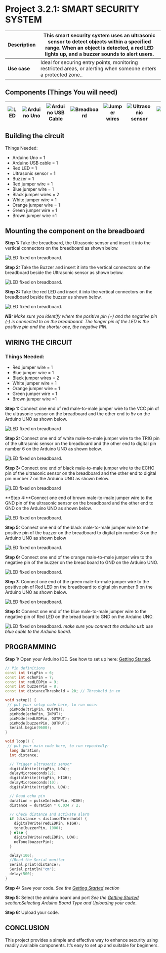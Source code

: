# Project 3.2.1: SMART SECURITY SYSTEM

| **Description** | This smart security system uses an ultrasonic sensor to detect objects within a specified range. When an object is detected, a red LED lights up, and a buzzer sounds to alert users. |
|------------------|----------------------------------------------------------------|
| **Use case**     | Ideal for securing entry points, monitoring restricted areas, or alerting when someone enters a protected zone.. |

## Components (Things You will need)

| ![LED](../../assets/components/leds.webp) | ![Arduino Uno](../../assets/components/arduino.webp) | ![Arduino USB Cable](../../assets/components/usbcable.webp) | ![Breadboard](../../assets/components/breadboard.webp) |![Jumper wires](../../assets/components/jumperwires.webp)| ![Ultrasonic sensor](../../assets/components/ultrasonic.webp) | ![Buzzer](../../assets/components/buzzer.webp) |
|-------------------------|-------------------------|-------------------------|-------------------------|-------------------------|-------------------------|-------------------------|

## Building the circuit

Things Needed:

-	Arduino Uno = 1
-	Arduino USB cable = 1
-	Red LED = 1
-	Ultrasonic sensor = 1
-	Buzzer = 1
-	Red jumper wire = 1
-	Blue jumper wire = 1
-	Black jumper wires = 2
-	White jumper wire = 1
-	Orange jumper wire = 1
-	Green jumper wire = 1
-	Brown jumper wire =1


## Mounting the component on the breadboard

**Step 1:** Take the breadboard, the Ultrasonic sensor and insert it into the vertical connectors on the breadboard as shown below.

![LED fixed on breadboard](../../assets/3.0/Smart_Security_System/IMG_E7853.webp).

**Step 2:** Take the Buzzer and insert it into the vertical connectors on the breadboard beside the Ultrasonic sensor as shown below.

![LED fixed on breadboard](../../assets/3.0/Smart_Security_System/IMG_E7854.webp).

**Step 3:** Take the red LED and insert it into the vertical connectors on the breadboard beside the buzzer as shown below.

![LED fixed on breadboard](../../assets/3.0/Smart_Security_System/IMG_E7855.webp).

_**NB:** Make sure you identify where the positive pin (+) and the negative pin (-) is connected to on the breadboard. The longer pin of the LED is the positive pin and the shorter one, the negative PIN_.

## WIRING THE CIRCUIT

### Things Needed:

-	Red jumper wire = 1
-	Blue jumper wire = 1
-	Black jumper wires = 2
-	White jumper wire = 1
-	Orange jumper wire = 1
-	Green jumper wire = 1
-	Brown jumper wire =1



**Step 1:** Connect one end of red male-to-male jumper wire to the VCC pin of the ultrasonic sensor on the breadboard and the other end to 5v on the Arduino UNO as shown below.

![LED fixed on breadboard](../../assets/3.0/Smart_Security_System/IMG_7856.webp)

**Step 2:** Connect one end of white male-to-male jumper wire to the TRIG pin of the ultrasonic sensor on the breadboard and the other end to digital pin number 6 on the Arduino UNO as shown below.

![LED fixed on breadboard](../../assets/3.0/Smart_Security_System/IMG_7857.webp).

**Step 3:** Connect one end of black male-to-male jumper wire to the ECHO pin of the ultrasonic sensor on the breadboard and the other end to digital pin number 7 on the Arduino UNO as shown below.

![LED fixed on breadboard](../../assets/3.0/Smart_Security_System/IMG_7858.webp)

**Step 4:**Connect one end of brown male-to-male jumper wire to the GND pin of the ultrasonic sensor on the breadboard and the other end to GND on the Arduino UNO as shown below.

![LED fixed on breadboard](../../assets/3.0/Smart_Security_System/IMG_7859.webp).

**Step 5:** Connect one end of the black male-to-male jumper wire to the positive pin of the buzzer on the breadboard to digital pin number 8 on the Arduino UNO as shown below

![LED fixed on breadboard](../../assets/3.0/Smart_Security_System/IMG_7861.webp).

**Step 6:** Connect one end of the orange male-to-male jumper wire to the negative pin of the buzzer on the bread board to GND on the Arduino UNO.

![LED fixed on breadboard](../../assets/3.0/Smart_Security_System/IMG_7862.webp).

**Step 7:** Connect one end of the green male-to-male jumper wire to the positive pin of Red LED on the breadboard to digital pin number 9 on the Arduino UNO as shown below.

![LED fixed on breadboard](../../assets/3.0/Smart_Security_System/IMG_7863.webp).

**Step 8:** Connect one end of the blue male-to-male jumper wire to the negative pin of Red LED on the bread board to GND on the Arduino UNO.

![LED fixed on breadboard](../../assets/3.0/Smart_Security_System/IMG_7864.webp).
_make sure you connect the arduino usb use blue cable to the Arduino board_.

## PROGRAMMING

**Step 1:** Open your Arduino IDE. See how to set up here: [Getting Started](../../getting-started/overview.md).

``` cpp
// Pin definitions
const int trigPin = 6;
const int echoPin = 7;
const int redLEDPin = 9;
const int buzzerPin = 8;
const int distanceThreshold = 20; // Threshold in cm

void setup() {
 // put your setup code here, to run once:
  pinMode(trigPin, OUTPUT);
  pinMode(echoPin, INPUT);
  pinMode(redLEDPin, OUTPUT);
  pinMode(buzzerPin, OUTPUT);
  Serial.begin(9600);
}

void loop() { 
 // put your main code here, to run repeatedly:
  long duration;
  int distance;

  // Trigger ultrasonic sensor
  digitalWrite(trigPin, LOW);
  delayMicroseconds(2);
  digitalWrite(trigPin, HIGH);
  delayMicroseconds(10);
  digitalWrite(trigPin, LOW);

  // Read echo pin
  duration = pulseIn(echoPin, HIGH);
  distance = duration * 0.034 / 2;

  // Check distance and activate alarm
  if (distance < distanceThreshold) {
    digitalWrite(redLEDPin, HIGH);
    tone(buzzerPin, 1000);
  } else {
    digitalWrite(redLEDPin, LOW);
    noTone(buzzerPin);
  }

  delay(100);
  //Read the Serial monitor
  Serial.print(distance);
  Serial.println("cm");
  delay(500);
}
  ```

**Step 4:** Save your code. _See the [Getting Started](../../getting-started/overview.md) section_

**Step 5:** Select the arduino board and port _See the [Getting Started](../../getting-started/overview.md) section:Selecting Arduino Board Type and Uploading your code_.

**Step 6:** Upload your code.

## CONCLUSION
This project provides a simple and effective way to enhance security using readily available components. It’s easy to set up and suitable for beginners.


